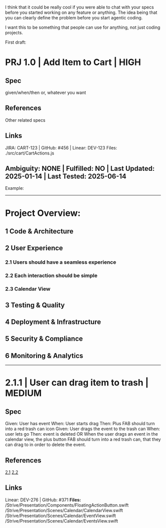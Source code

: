 I think that it could be really cool if you were able to chat with your specs before you started working on any feature or anything. The idea being that you can clearly define the problem before you start agentic coding.

I want this to be something that people can use for anything, not just coding projects.



First draft:

# PRJ 1.0 | Add Item to Cart | HIGH

## Spec
given/when/then
or, whatever you want

## References
Other related specs

## Links
JIRA: CART-123 | GitHub: #456 | Linear: DEV-123
Files: ./src/cart/CartActions.js

## Ambiguity: NONE | Fulfilled: NO | Last Updated: 2025-01-14 | Last Tested: 2025-06-14

Example:

---

# Project Overview:

## 1 Code & Architecture

## 2 User Experience

### 2.1 Users should have a seamless experience

### 2.2 Each interaction should be simple

### 2.3 Calendar View

## 3 Testing & Quality

## 4 Deployment & Infrastructure

## 5 Security & Compliance

## 6 Monitoring & Analytics

---

# 2.1.1 | User can drag item to trash | MEDIUM

## Spec
Given: User has event
When: User starts drag
Then: Plus FAB should turn into a red trash can icon
Given: User drags the event to the trash can
When: user lets go
Then: event is deleted
OR
When the user drags an event in the calendar view, the plus button FAB should turn into a red trash can, that they can drag to in order to delete the event.

## References
[2.1](2.1)
[2.2](2.2)

## Links
Linear: DEV-276 | GitHub: #371
**Files:** /Strive/Presentation/Components/FloatingActionButton.swift /Strive/Presentation/Scenes/Calendar/CalendarView.swift /Strive/Presentation/Scenes/Calendar/EventView.swift /Strive/Presentation/Scenes/Calendar/EventsView.swift

